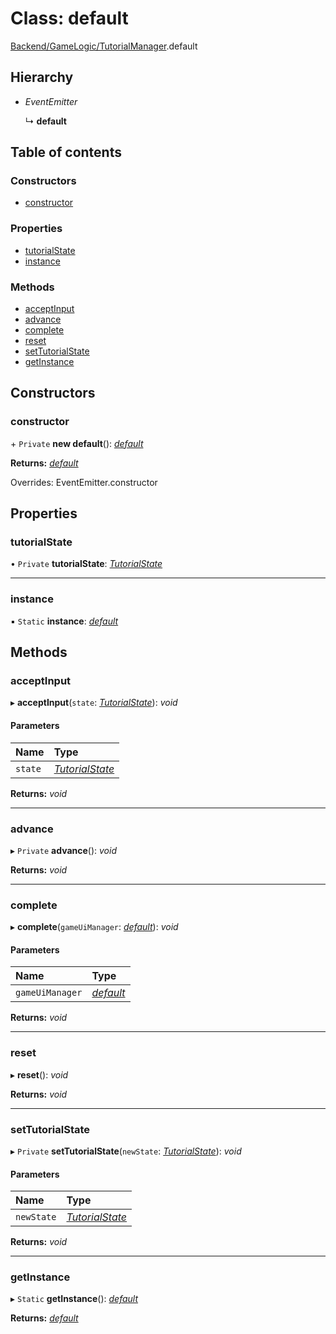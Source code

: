 # Class: default

[Backend/GameLogic/TutorialManager](../modules/backend_gamelogic_tutorialmanager.md).default

## Hierarchy

- _EventEmitter_

  ↳ **default**

## Table of contents

### Constructors

- [constructor](backend_gamelogic_tutorialmanager.default.md#constructor)

### Properties

- [tutorialState](backend_gamelogic_tutorialmanager.default.md#tutorialstate)
- [instance](backend_gamelogic_tutorialmanager.default.md#instance)

### Methods

- [acceptInput](backend_gamelogic_tutorialmanager.default.md#acceptinput)
- [advance](backend_gamelogic_tutorialmanager.default.md#advance)
- [complete](backend_gamelogic_tutorialmanager.default.md#complete)
- [reset](backend_gamelogic_tutorialmanager.default.md#reset)
- [setTutorialState](backend_gamelogic_tutorialmanager.default.md#settutorialstate)
- [getInstance](backend_gamelogic_tutorialmanager.default.md#getinstance)

## Constructors

### constructor

\+ `Private` **new default**(): [_default_](backend_gamelogic_tutorialmanager.default.md)

**Returns:** [_default_](backend_gamelogic_tutorialmanager.default.md)

Overrides: EventEmitter.constructor

## Properties

### tutorialState

• `Private` **tutorialState**: [_TutorialState_](../enums/backend_gamelogic_tutorialmanager.tutorialstate.md)

---

### instance

▪ `Static` **instance**: [_default_](backend_gamelogic_tutorialmanager.default.md)

## Methods

### acceptInput

▸ **acceptInput**(`state`: [_TutorialState_](../enums/backend_gamelogic_tutorialmanager.tutorialstate.md)): _void_

#### Parameters

| Name    | Type                                                                           |
| :------ | :----------------------------------------------------------------------------- |
| `state` | [_TutorialState_](../enums/backend_gamelogic_tutorialmanager.tutorialstate.md) |

**Returns:** _void_

---

### advance

▸ `Private` **advance**(): _void_

**Returns:** _void_

---

### complete

▸ **complete**(`gameUiManager`: [_default_](backend_gamelogic_gameuimanager.default.md)): _void_

#### Parameters

| Name            | Type                                                    |
| :-------------- | :------------------------------------------------------ |
| `gameUiManager` | [_default_](backend_gamelogic_gameuimanager.default.md) |

**Returns:** _void_

---

### reset

▸ **reset**(): _void_

**Returns:** _void_

---

### setTutorialState

▸ `Private` **setTutorialState**(`newState`: [_TutorialState_](../enums/backend_gamelogic_tutorialmanager.tutorialstate.md)): _void_

#### Parameters

| Name       | Type                                                                           |
| :--------- | :----------------------------------------------------------------------------- |
| `newState` | [_TutorialState_](../enums/backend_gamelogic_tutorialmanager.tutorialstate.md) |

**Returns:** _void_

---

### getInstance

▸ `Static` **getInstance**(): [_default_](backend_gamelogic_tutorialmanager.default.md)

**Returns:** [_default_](backend_gamelogic_tutorialmanager.default.md)
